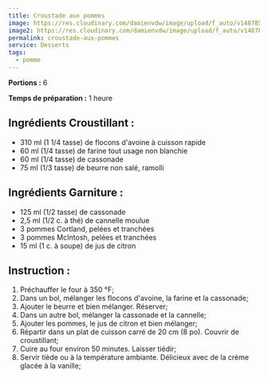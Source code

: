 ```yaml
---
title: Croustade aux pommes
image: https://res.cloudinary.com/damienvdw/image/upload/f_auto/v1487858573/recettes/Croustade-aux-pommes_kxrfi9.jpg
image2: https://res.cloudinary.com/damienvdw/image/upload/f_auto/v1487858572/recettes/Croustade-aux-pommes_kxrfi9.jpg
permalink: croustade-aux-pommes
service: Desserts
tags:
  - pomme
---
```


**Portions :** 6

**Temps de préparation :** 1 heure

## Ingrédients Croustillant :
- 310 ml (1 1/4 tasse) de flocons d'avoine à cuisson rapide
- 60 ml (1/4 tasse) de farine tout usage non blanchie
- 60 ml (1/4 tasse) de cassonade
- 75 ml (1/3 tasse) de beurre non salé, ramolli

## Ingrédients Garniture :
- 125 ml (1/2 tasse) de cassonade
- 2,5 ml (1/2 c. à thé) de cannelle moulue
- 3 pommes Cortland, pelées et tranchées
- 3 pommes McIntosh, pelées et tranchées
- 15 ml (1 c. à soupe) de jus de citron

## Instruction :
1. Préchauffer le four à 350 °F;
2. Dans un bol, mélanger les flocons d'avoine, la farine et la cassonade;
3. Ajouter le beurre et bien mélanger. Réserver;
4. Dans un autre bol, mélanger la cassonade et la cannelle;
5. Ajouter les pommes, le jus de citron et bien mélanger;
6. Répartir dans un plat de cuisson carré de 20 cm (8 po). Couvrir de croustillant;
7. Cuire au four environ 50 minutes. Laisser tiédir;
8. Servir tiède ou à la température ambiante. Délicieux avec de la crème glacée à la vanille;
